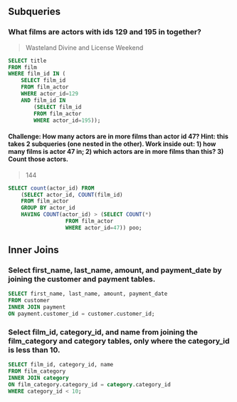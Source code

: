 ## Subqueries

### What films are actors with ids 129 and 195 in together?

> Wasteland Divine and License Weekend

``` sql
SELECT title 
FROM film 
WHERE film_id IN (
	SELECT film_id 
	FROM film_actor 
	WHERE actor_id=129
	AND film_id IN 
		(SELECT film_id 
		FROM film_actor 
		WHERE actor_id=195));
```


#### Challenge: How many actors are in more films than actor id 47? Hint: this takes 2 subqueries (one nested in the other). Work inside out: 1) how many films is actor 47 in; 2) which actors are in more films than this? 3) Count those actors.

> 144

``` sql 
SELECT count(actor_id) FROM 
	(SELECT actor_id, COUNT(film_id)
	FROM film_actor 
	GROUP BY actor_id
	HAVING COUNT(actor_id) > (SELECT COUNT(*)
				  FROM film_actor 
				  WHERE actor_id=47)) poo;
```


## Inner Joins 

### Select first_name, last_name, amount, and payment_date by joining the customer and payment tables. 

``` sql
SELECT first_name, last_name, amount, payment_date 
FROM customer 
INNER JOIN payment
ON payment.customer_id = customer.customer_id;
```


### Select film_id, category_id, and name from joining the film_category and category tables, only where the category_id is less than 10.

```sql
SELECT film_id, category_id, name 
FROM film_category 
INNER JOIN category 
ON film_category.category_id = category.category_id 
WHERE category_id < 10;
```
